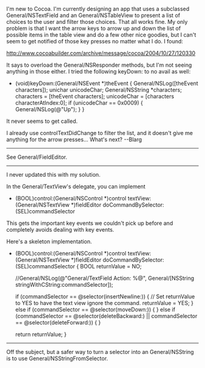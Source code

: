 I'm new to Cocoa.  I'm currently designing an app that uses a subclassed General/NSTextField and an General/NSTableView to present a list of choices to the user and filter those choices.  That all works fine.  My only problem is that I want the arrow keys to arrow up and down the list of possible items in the table view and do a few other nice goodies, but I can't seem to get notified of those key presses no matter what I do.  I found:

http://www.cocoabuilder.com/archive/message/cocoa/2004/10/27/120330

It says to overload the General/NSResponder methods, but I'm not seeing anything in those either.  I tried the following keyDown: to no avail as well:

    
- (void)keyDown:(General/NSEvent *)theEvent
{
	General/NSLog([theEvent characters]);
	unichar unicodeChar;
	General/NSString *characters;
	characters = [theEvent characters];
	unicodeChar = [characters characterAtIndex:0];
	if (unicodeChar == 0x0009)
	{
		General/NSLog(@"Up");
	}
}


It never seems to get called.

I already use controlTextDidChange to filter the list, and it doesn't give me anything for the arrow presses...  What's next? --Blarg

----
See General/FieldEditor.

----
I never updated this with my solution.

In the General/TextView's delegate, you can implement
- (BOOL)control:(General/NSControl *)control textView:(General/NSTextView *)fieldEditor doCommandBySelector:(SEL)commandSelector

This gets the important key events we couldn't pick up before and completely avoids dealing with key events.

Here's a skeleton implementation.

    
- (BOOL)control:(General/NSControl *)control textView:(General/NSTextView *)fieldEditor doCommandBySelector:(SEL)commandSelector
{
	BOOL returnValue = NO;
	
	//General/NSLog(@"General/TextField Action: %@", General/[NSString stringWithCString:commandSelector]);

	if (commandSelector == @selector(insertNewline:))
	{
		// Set returnValue to YES to have the text view ignore the command.
		returnValue = YES;
	}
	else if (commandSelector == @selector(moveDown:))
	{
	}
	else if (commandSelector == @selector(deleteBackward:) || commandSelector == @selector(deleteForward:))
	{
	}

	return returnValue;
}


----
Off the subject, but a safer way to turn a selector into an General/NSString is to use General/NSStringFromSelector.